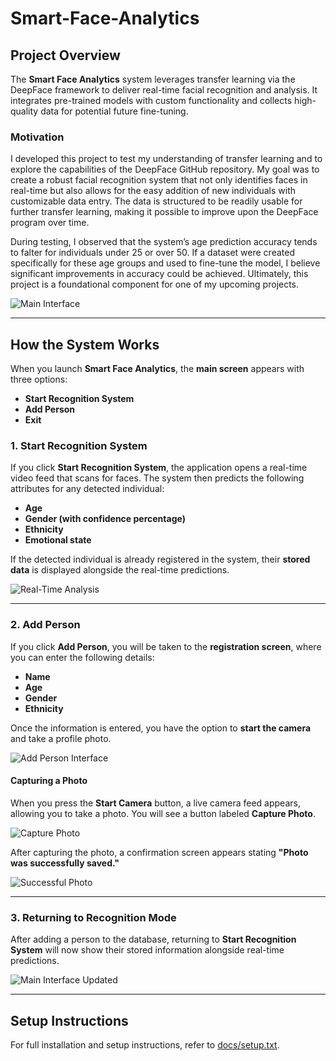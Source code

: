 # Smart-Face-Analytics

## Project Overview

The **Smart Face Analytics** system leverages transfer learning via the DeepFace framework to deliver real-time facial recognition and analysis. It integrates pre-trained models with custom functionality and collects high-quality data for potential future fine-tuning.

### Motivation  
I developed this project to test my understanding of transfer learning and to explore the capabilities of the DeepFace GitHub repository. My goal was to create a robust facial recognition system that not only identifies faces in real-time but also allows for the easy addition of new individuals with customizable data entry. The data is structured to be readily usable for further transfer learning, making it possible to improve upon the DeepFace program over time.

During testing, I observed that the system’s age prediction accuracy tends to falter for individuals under 25 or over 50. If a dataset were created specifically for these age groups and used to fine-tune the model, I believe significant improvements in accuracy could be achieved. Ultimately, this project is a foundational component for one of my upcoming projects.

![Main Interface](main_interface.png)

---

## How the System Works

When you launch **Smart Face Analytics**, the **main screen** appears with three options:  
- **Start Recognition System**  
- **Add Person**  
- **Exit**

### **1. Start Recognition System**
If you click **Start Recognition System**, the application opens a real-time video feed that scans for faces. The system then predicts the following attributes for any detected individual:
- **Age**
- **Gender (with confidence percentage)**
- **Ethnicity**
- **Emotional state**

If the detected individual is already registered in the system, their **stored data** is displayed alongside the real-time predictions.

![Real-Time Analysis](realtime_analysis.png)

---

### **2. Add Person**
If you click **Add Person**, you will be taken to the **registration screen**, where you can enter the following details:
- **Name**
- **Age**
- **Gender**
- **Ethnicity**

Once the information is entered, you have the option to **start the camera** and take a profile photo.

![Add Person Interface](add_person.png)

#### **Capturing a Photo**
When you press the **Start Camera** button, a live camera feed appears, allowing you to take a photo. You will see a button labeled **Capture Photo**.

![Capture Photo](capture_photo.png)

After capturing the photo, a confirmation screen appears stating **"Photo was successfully saved."**

![Successful Photo](successful_photo.png)

---

### **3. Returning to Recognition Mode**
After adding a person to the database, returning to **Start Recognition System** will now show their stored information alongside real-time predictions.

![Main Interface Updated](main_interface_2.png)

---

## Setup Instructions

For full installation and setup instructions, refer to [docs/setup.txt](docs/setup.txt).


